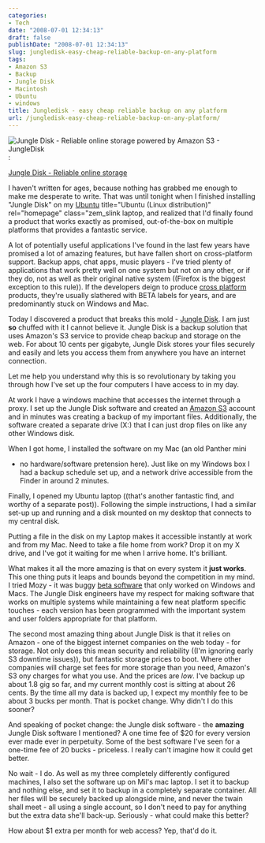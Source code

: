 ```yaml
---
categories:
- Tech
date: "2008-07-01 12:34:13"
draft: false
publishDate: "2008-07-01 12:34:13"
slug: jungledisk-easy-cheap-reliable-backup-on-any-platform
tags:
- Amazon S3
- Backup
- Jungle Disk
- Macintosh
- Ubuntu
- windows
title: Jungledisk - easy cheap reliable backup on any platform
url: /jungledisk-easy-cheap-reliable-backup-on-any-platform/
---
```

![Jungle Disk - Reliable online storage powered by Amazon S3 -
JungleDisk](https://turbo.geekorium.com.au/images/4x5_bor_rou_sha.jpg "Jungle Disk - Reliable online storage powered by Amazon S3 - JungleDisk"):

[Jungle Disk - Reliable online
storage](http://jungledisk.com/%3C/figcaption%3E)

I haven't written for ages, because nothing has grabbed me enough to
make me desperate to write. That was until tonight when I finished
installing "Jungle Disk" on my [Ubuntu](http://www.ubuntu.com/%22)
title="Ubuntu (Linux distribution)" rel="homepage" class="zem\_slink
laptop, and realized that I'd finally found a product that works exactly
as promised, out-of-the-box on multiple platforms that provides a
fantastic service.

A lot of potentially useful applications I've found in the last few
years have promised a lot of amazing features, but have fallen short on
cross-platform support. Backup apps, chat apps, music players - I've
tried plenty of applications that work pretty well on one system but not
on any other, or if they do, not as well as their original native system
((Firefox is the biggest exception to this rule)). If the developers
deign to produce [cross
platform](http://en.wikipedia.org/wiki/Cross-platform) products, they're
usually slathered with BETA labels for years, and are predominantly
stuck on Windows and Mac.

Today I discovered a product that breaks this mold - [Jungle
Disk](http://jungledisk.com/). I am just **so** chuffed with it I cannot
believe it. Jungle Disk is a backup solution that uses Amazon's S3
service to provide cheap backup and storage on the web. For about 10
cents per gigabyte, Jungle Disk stores your files securely and easily
and lets you access them from anywhere you have an internet connection.

Let me help you understand why this is so revolutionary by taking you
through how I've set up the four computers I have access to in my day.

At work I have a windows machine that accesses the internet through a
proxy. I set up the Jungle Disk software and created an [Amazon
S3](http://en.wikipedia.org/wiki/Amazon_S3) account and in minutes was
creating a backup of my important files. Additionally, the software
created a separate drive (X:) that I can just drop files on like any
other Windows disk.

When I got home, I installed the software on my Mac (an old Panther mini
- no hardware/software pretension here). Just like on my Windows box I
had a backup schedule set up, and a network drive accessible from the
Finder in around 2 minutes.

Finally, I opened my Ubuntu laptop ((that's another fantastic find, and
worthy of a separate post)). Following the simple instructions, I had a
similar set-up up and running and a disk mounted on my desktop that
connects to my central disk.

Putting a file in the disk on my Laptop makes it accessible instantly at
work and from my Mac. Need to take a file home from work? Drop it on my
X drive, and I've got it waiting for me when I arrive home. It's
brilliant.

What makes it all the more amazing is that on every system it **just
works**. This one thing puts it leaps and bounds beyond the competition
in my mind. I tried Mozy - it was buggy [beta
software](http://en.wikipedia.org/wiki/Software_release_life_cycle) that
only worked on Windows and Macs. The Jungle Disk engineers have my
respect for making software that works on multiple systems while
maintaining a few neat platform specific touches - each version has been
programmed with the important system and user folders appropriate for
that platform.

The second most amazing thing about Jungle Disk is that it relies on
Amazon - one of the biggest internet companies on the web today - for
storage. Not only does this mean security and reliability ((I'm ignoring
early S3 downtime issues)), but fantastic storage prices to boot. Where
other companies will charge set fees for more storage than you need,
Amazon's S3 ony charges for what you use. And the prices are *low*. I've
backup up about 1.8 gig so far, and my current monthly cost is sitting
at about 26 cents. By the time all my data is backed up, I expect my
monthly fee to be about 3 bucks per month. That is pocket change. Why
didn't I do this sooner?

And speaking of pocket change: the Jungle disk software - the
**amazing** Jungle Disk software I mentioned? A one time fee of \$20 for
every version ever made ever in perpetuity. Some of the best software
I've seen for a one-time fee of 20 bucks - priceless. I really can't
imagine how it could get better.

No wait - I do. As well as my three completely differently configured
machines, I also set the software up on Mil's mac laptop. I set it to
backup and nothing else, and set it to backup in a completely separate
container. All her files will be securely backed up alongside mine, and
never the twain shall meet - all using a single account, so I don't need
to pay for anything but the extra data she'll back-up. Seriously - what
could make this better?

How about \$1 extra per month for web access? Yep, that'd do it.
